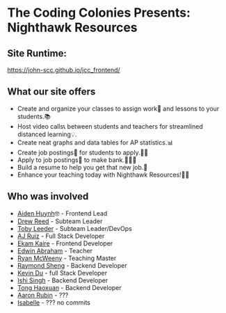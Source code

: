 # The Coding Colonies Presents: Nighthawk Resources
## Site Runtime:

https://john-scc.github.io/jcc_frontend/


## What our site offers

- Create and organize your classes to assign work📝 and lessons to your students.📚
- Host video calls📞 between students and teachers for streamlined distanced learning💡.
- Create neat graphs and data tables for AP statistics.📊
- Create job postings📑 for students to apply.💼👔
- Apply to job postings📑 to make bank.🤑🤑🤑
- Build a resume to help you get that new job.💸
- Enhance your teaching today with Nighthawk Resources!🦅🦅

## Who was involved

- [Aiden Huynh](https://github.com/aidenhuynh)🤓 - Frontend Lead
- [Drew Reed](https://github.com/drewreed2005) - Subteam Leader
- [Toby Leeder](https://github.com/Toby-Leeder) - Subteam Leader/DevOps
- [AJ Ruiz](https://github.com/KKcbal) - Full Stack Developer
- [Ekam Kaire](https://github.com/Ekamjot-Kaire) - Frontend Developer
- [Edwin Abraham](https://github.com/EdwinKuttappi) - Teacher
- [Ryan McWeeny](https://github.com/Ryanrob327) - Teaching Master
- [Raymond Sheng](https://github.com/raymondYsheng) - Backend Developer
- [Kevin Du](https://github.com/DasMoge124) - full Stack Developer
- [Ishi Singh](https://github.com/Ishi-Singh) - Backend Developer
- [Tong Haoxuan]() - Backend Developer
- [Aaron Rubin](https://github.com/aaron-rub) - ???
- [Isabelle](https://github.com/isabelle926) - ??? no commits
